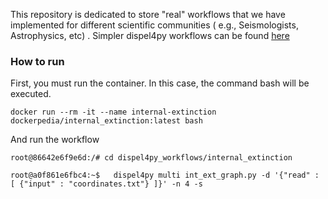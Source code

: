 This repository is dedicated to store "real" workflows that we have implemented for different scientific communities ( e.g., Seismologists, Astrophysics, etc) .
Simpler dispel4py workflows can be found [here](https://github.com/rosafilgueira/dispel4py_training_material)


### How to run

First, you must run the container. In this case, the command bash will be executed.

```
docker run --rm -it --name internal-extinction  dockerpedia/internal_extinction:latest bash
```

And run the workflow

```
root@86642e6f9e6d:/# cd dispel4py_workflows/internal_extinction

root@a0f861e6fbc4:~$   dispel4py multi int_ext_graph.py -d '{"read" : [ {"input" : "coordinates.txt"} ]}' -n 4 -s
```